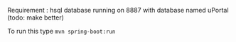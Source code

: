 Requirement : hsql database running on 8887 with database named uPortal (todo: make better)

To run this type `mvn spring-boot:run`

